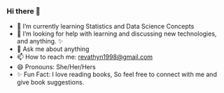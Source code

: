 ### Hi there 👋



- 🌱 I’m currently learning Statistics and Data Science Concepts
- 🤔 I’m looking for help with learning and discussing new technologies, and anything. ✨
- 💬 Ask me about anything
- 📫 How to reach me: revathyn1998@gmail.com
- 😄 Pronouns: She/Her/Hers
- ✨ Fun Fact: I love reading books, So feel free to connect with me and give book suggestions. 



  
